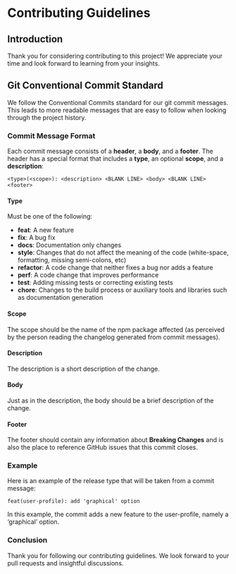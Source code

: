 # Contributing Guidelines

## Introduction

Thank you for considering contributing to this project! We appreciate your time and look forward to learning from your insights.

## Git Conventional Commit Standard

We follow the Conventional Commits standard for our git commit messages. This leads to more readable messages that are easy to follow when looking through the project history.

### Commit Message Format

Each commit message consists of a **header**, a **body**, and a **footer**. The header has a special format that includes a **type**, an optional **scope**, and a **description**:

```
<type>(<scope>): <description> <BLANK LINE> <body> <BLANK LINE> <footer>
```

#### Type

Must be one of the following:

- **feat**: A new feature
- **fix**: A bug fix
- **docs**: Documentation only changes
- **style**: Changes that do not affect the meaning of the code (white-space, formatting, missing semi-colons, etc)
- **refactor**: A code change that neither fixes a bug nor adds a feature
- **perf**: A code change that improves performance
- **test**: Adding missing tests or correcting existing tests
- **chore**: Changes to the build process or auxiliary tools and libraries such as documentation generation

#### Scope

The scope should be the name of the npm package affected (as perceived by the person reading the changelog generated from commit messages).

#### Description

The description is a short description of the change.

#### Body

Just as in the description, the body should be a brief description of the change.

#### Footer

The footer should contain any information about **Breaking Changes** and is also the place to reference GitHub issues that this commit closes.

### Example

Here is an example of the release type that will be taken from a commit message:

```
feat(user-profile): add 'graphical' option
```

In this example, the commit adds a new feature to the user-profile, namely a ‘graphical’ option.

### Conclusion
Thank you for following our contributing guidelines. We look forward to your pull requests and insightful discussions.

